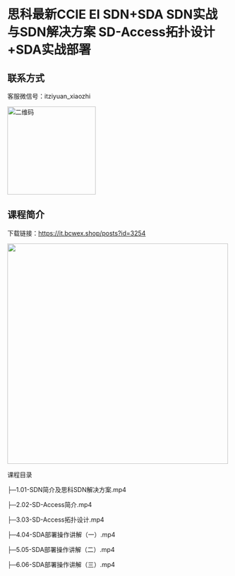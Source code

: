 # 思科最新CCIE EI SDN+SDA SDN实战与SDN解决方案 SD-Access拓扑设计+SDA实战部署

## 联系方式

客服微信号：itziyuan_xiaozhi

<img src="https://ziyuanyun.oss-cn-guangzhou.aliyuncs.com/common/20240614073449/666b82192834a.jpg" width="200" height="200" alt="二维码">

## 课程简介

下载链接：https://it.bcwex.shop/posts?id=3254

<img src="https://ziyuanyun.oss-cn-guangzhou.aliyuncs.com/yun/20240515185104/66449398015cd.jpg" width="500" alt="">

  

 课程目录

 ├─1.01-SDN简介及思科SDN解决方案.mp4

 ├─2.02-SD-Access简介.mp4

 ├─3.03-SD-Access拓扑设计.mp4

 ├─4.04-SDA部署操作讲解（一）.mp4

 ├─5.05-SDA部署操作讲解（二）.mp4

 ├─6.06-SDA部署操作讲解（三）.mp4

  
